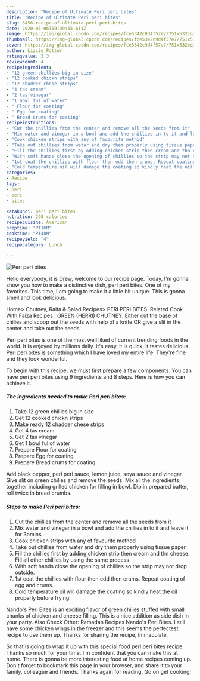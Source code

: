```yaml
---
description: "Recipe of Ultimate Peri peri bites"
title: "Recipe of Ultimate Peri peri bites"
slug: 6456-recipe-of-ultimate-peri-peri-bites
date: 2020-05-06T09:39:55.611Z
image: https://img-global.cpcdn.com/recipes/fce5342c9d4f57e7/751x532cq70/peri-peri-bites-recipe-main-photo.jpg
thumbnail: https://img-global.cpcdn.com/recipes/fce5342c9d4f57e7/751x532cq70/peri-peri-bites-recipe-main-photo.jpg
cover: https://img-global.cpcdn.com/recipes/fce5342c9d4f57e7/751x532cq70/peri-peri-bites-recipe-main-photo.jpg
author: Lizzie Potter
ratingvalue: 3.3
reviewcount: 4
recipeingredient:
- "12 green chillies big in size"
- "12 cooked chickn strips"
- "12 chadder chese strips"
- "4 tas cream"
- "2 tas vinegar"
- "1 bowl ful of water"
- " Flour for coating"
- " Egg for coating"
- " Bread crums for coating"
recipeinstructions:
- "Cut the chillies from the center and remove all the seeds from it"
- "Mix water and vinegar in a bowl and add the chillies in to it and leave it for 3omins"
- "Cook chicken strips with any of favourite method"
- "Take out chillies from water and dry them properly using tissue paper"
- "Fill the chillies first by adding chicken strip then cream and thn cheese. Fill all other chillies by using the same process"
- "With soft hands close the opening of chillies so the strip may not drop outside."
- "1st coat the chillies with flour then edd then crums. Repeat coating of egg and crums."
- "Cold temperature oil will damage the coating so kindly heat the oil properly before frying"
categories:
- Recipe
tags:
- peri
- peri
- bites

katakunci: peri peri bites 
nutrition: 298 calories
recipecuisine: American
preptime: "PT16M"
cooktime: "PT48M"
recipeyield: "4"
recipecategory: Lunch

---
```



![Peri peri bites](https://img-global.cpcdn.com/recipes/fce5342c9d4f57e7/751x532cq70/peri-peri-bites-recipe-main-photo.jpg)

Hello everybody, it is Drew, welcome to our recipe page. Today, I'm gonna show you how to make a distinctive dish, peri peri bites. One of my favorites. This time, I am going to make it a little bit unique. This is gonna smell and look delicious.

Home&gt; Chutney, Raita &amp; Salad Recipes&gt; PERI PERI BITES. Related Cook With Faiza Recipes : GREEN (HERRI) CHUTNEY. Either cut the base of chilies and scoop out the seeds with help of a knife OR give a slit in the center and take out the seeds.

Peri peri bites is one of the most well liked of current trending foods in the world. It is enjoyed by millions daily. It's easy, it is quick, it tastes delicious. Peri peri bites is something which I have loved my entire life. They're fine and they look wonderful.


To begin with this recipe, we must first prepare a few components. You can have peri peri bites using 9 ingredients and 8 steps. Here is how you can achieve it.

<!--inarticleads1-->

##### The ingredients needed to make Peri peri bites:

1. Take 12 green chillies big in size
1. Get 12 cooked chickn strips
1. Make ready 12 chadder chese strips
1. Get 4 tas cream
1. Get 2 tas vinegar
1. Get 1 bowl ful of water
1. Prepare  Flour for coating
1. Prepare  Egg for coating
1. Prepare  Bread crums for coating


Add black pepper, peri peri sauce, lemon juice, soya sauce and vinegar. Give slit on green chilies and remove the seeds. Mix all the ingredients together including grilled chicken for filling in bowl. Dip in prepared batter, roll twice in bread crumbs. 

<!--inarticleads2-->

##### Steps to make Peri peri bites:

1. Cut the chillies from the center and remove all the seeds from it
1. Mix water and vinegar in a bowl and add the chillies in to it and leave it for 3omins
1. Cook chicken strips with any of favourite method
1. Take out chillies from water and dry them properly using tissue paper
1. Fill the chillies first by adding chicken strip then cream and thn cheese. Fill all other chillies by using the same process
1. With soft hands close the opening of chillies so the strip may not drop outside.
1. 1st coat the chillies with flour then edd then crums. Repeat coating of egg and crums.
1. Cold temperature oil will damage the coating so kindly heat the oil properly before frying


Nando&#39;s Peri Bites is an exciting flavor of green chilies stuffed with small chunks of chicken and cheese filling. This is a nice addition as side dish in your party. Also Check Other: Ramadan Recipes Nando&#39;s Peri Bites. I still have some chicken wings in the freezer and this seems the perfectest recipe to use them up. Thanks for sharing the recipe, Immaculate. 

So that is going to wrap it up with this special food peri peri bites recipe. Thanks so much for your time. I'm confident that you can make this at home. There is gonna be more interesting food at home recipes coming up. Don't forget to bookmark this page in your browser, and share it to your family, colleague and friends. Thanks again for reading. Go on get cooking!
